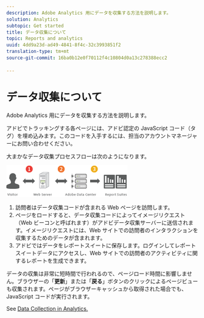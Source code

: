 ```yaml
---
description: Adobe Analytics 用にデータを収集する方法を説明します。
solution: Analytics
subtopic: Get started
title: データ収集について
topic: Reports and analytics
uuid: 4dd9a23d-ad49-4841-8f4c-32c3993851f2
translation-type: tm+mt
source-git-commit: 16ba0b12e0f70112f4c10804d0a13c278388ecc2

---
```



# データ収集について

Adobe Analytics 用にデータを収集する方法を説明します。

アドビでトラッキングする各ページには、アドビ認定の JavaScript コード（タグ）を埋め込みます。このコードを入手するには、担当のアカウントマネージャーにお問い合わせください。

大まかなデータ収集プロセスフローは次のようになります。

![](assets/data_collection.png)

1. 訪問者はデータ収集コードが含まれる Web ページを訪問します。
1. ページをロードすると、データ収集コードによってイメージリクエスト（Web ビーコンと呼ばれます）がアドビデータ収集サーバーに送信されます。イメージリクエストには、Web サイトでの訪問者のインタラクションを収集するためのデータが含まれます。
1. アドビではデータをレポートスイートに保存します。ログインしてレポートスイートデータにアクセスし、Web サイトでの訪問者のアクティビティに関するレポートを生成できます。

データの収集は非常に短時間で行われるので、ページロード時間に影響しません。ブラウザーの「**更新**」または「**戻る**」ボタンのクリックによるページビューも収集されます。ページがブラウザーキャッシュから取得された場合でも、JavaScript コードが実行されます。

See [Data Collection in Analytics.](/help/import/home.md)
